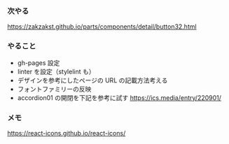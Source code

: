 ### 次やる

https://zakzakst.github.io/parts/components/detail/button32.html

### やること

- gh-pages 設定
- linter を設定（stylelint も）
- デザインを参考にしたページの URL の記載方法考える
- フォントファミリーの反映
- accordion01 の開閉を下記を参考に試す
  https://ics.media/entry/220901/

### メモ

https://react-icons.github.io/react-icons/
